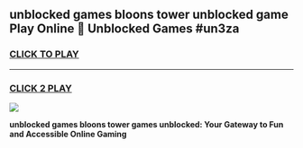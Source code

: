 
## unblocked games bloons tower unblocked game Play Online 👋 Unblocked Games #un3za
<h3>
<a href="https://premium.freeplayer.one?title=unblocked_games_bloons_tower&ref=21F">CLICK TO PLAY</a></h3>
<hr>

<h3>
<a href="https://premium.freeplayer.one?title=unblocked_games_bloons_tower&ref=21F">CLICK 2 PLAY</a>
  
</h3>

<a href="https://premium.freeplayer.one?title=unblocked_games_bloons_tower&ref=21F/"><img src="https://clearcache.store/games.png"></a>


**unblocked games bloons tower games unblocked: Your Gateway to Fun and Accessible Online Gaming**
